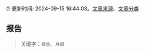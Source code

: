 :alarm_clock: 更新时间: 2024-09-15 16:44:03。[文章来源](/README.md)、[文章分类](/TAGS.md)

## 报告


> 关键字：`报告`、`月报`



